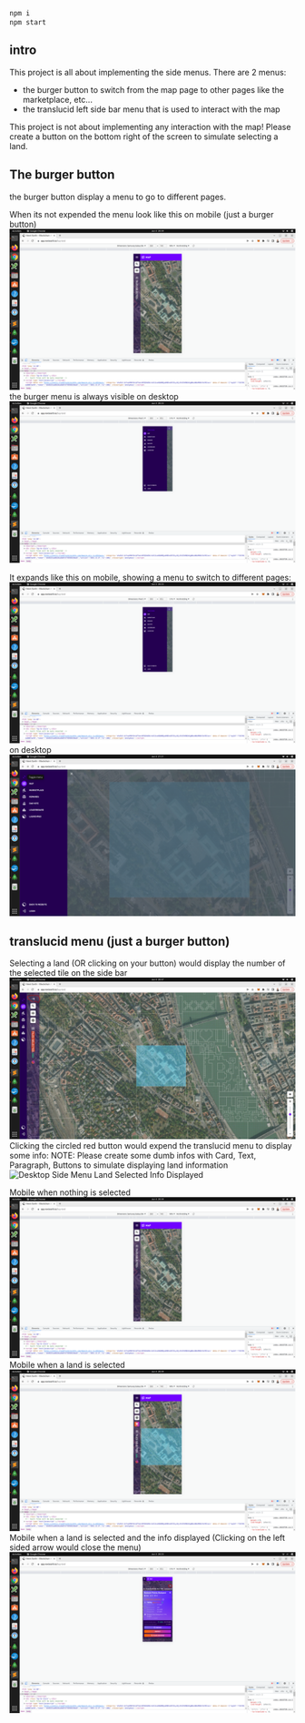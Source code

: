 ```
npm i
npm start
```

## intro

This project is all about implementing the side menus.
There are 2 menus:
 - the burger button to switch from the map page to other pages like the marketplace, etc...
 - the translucid left side bar menu that is used to interact with the map

This project is not about implementing any interaction with the map!
Please create a button on the bottom right of the screen to simulate selecting a land.

## The burger button

the burger button display a menu to go to different pages.

When its not expended the menu look like this on mobile (just a burger button)
![Burger Mobile](./images/side_menu_mobile.png)
the burger menu is always visible on desktop
![Burger Desktop](./images/menu_burger_button_mobile.png)


It expands like this on mobile, showing a menu to switch to different pages:
![Burger Menu Mobile](./images/menu_burger_button_mobile.png)
on desktop
![Burger Menu Desktop](./images/menu_burger_button_desktop.png)



## translucid menu (just a burger button)

Selecting a land (OR clicking on your button) would display the number of the selected tile on the side bar
![Desktop Side Menu Land Selected](./images/side_menu_desktop_map_land_selected.jpg)
Clicking the circled red button would expend the translucid menu to display some info:
NOTE: Please create some dumb infos with Card, Text, Paragraph, Buttons to simulate displaying land information
![Desktop Side Menu Land Selected Info Displayed](./images/land_info_display_desktop.png)

Mobile when nothing is selected
![Mobile No Selection](./images/side_menu_mobile.png)
Mobile when a land is selected
![Mobile Land Selected](./images/side_menu_mobile_map_land_selected.png)
Mobile when a land is selected and the info displayed (Clicking on the left sided arrow would close the menu)
![Mobile Land Selected Info Displayed](./images/land_info_display_mobile.png)
